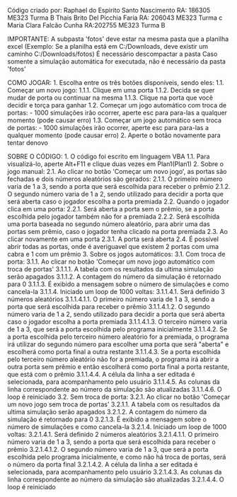 Código criado por:
	Raphael do Espirito Santo Nascimento 	RA: 186305
		ME323 Turma B
	Thais Brito Del Picchia Faria		RA: 206043
		ME323 Turma c
	Maria Clara Falcão Cunha		RA:202755
		ME323 Turma B

IMPORTANTE:
	A subpasta 'fotos' deve estar na mesma pasta que a planilha excel
		(Exemplo: Se a planilha está em C:/Downloads, deve existir um caminho C:/Downloads/fotos)
	É necessário descompactar a pasta
	Caso somente a simulação automática for executada, não é necessário da pasta 'fotos'


COMO JOGAR:
	1. Escolha entre os três botões disponíveis, sendo eles:
		1.1. Começar um novo jogo:
			1.1.1. Clique em uma porta
			1.1.2. Decida se quer mudar de porta ou continuar na mesma
			1.1.3. Clique na porta que você decidir e torça para ganhar
		1.2. Começar um jogo automático com troca de portas:
			- 1000 simulações irão ocorrer, aperte esc para para-las a qualquer momento (pode causar erro)
		1.3. Começar um jogo automático sem troca de portas:
			- 1000 simulações irão ocorrer, aperte esc para para-las a qualquer momento (pode causar erro)
	2. Aperte o botão novamente para tentar denovo


SOBRE O CÓDIGO:
	1. O código foi escrito em linguagem VBA
		1.1. Para visualizá-lo, aperte Alt+F11 e clique duas vezes em Plan1(Plan1)
	2. Sobre o jogo manual:
		2.1. Ao clicar no botão 'Começar um novo jogo', as portas são fechadas e dois números aleatórios são gerados:
			2.1.1. O primeiro número varia de 1 a 3, sendo a porta que será escolhida para receber o prêmio
			2.1.2. O segundo número varia de 1 a 2, sendo utilizado para decidir a porta que será aberta caso o jogador escolha a porta premiada
		2.2. Quando o jogador clica em uma porta:
			2.2.1. Será aberta a porta sem o prêmio, se a porta escolhida pelo jogador também não for a premiada
			2.2.2. Será escolhida uma porta baseada no segundo número aleatório, para abrir uma das portas sem prêmio, caso o jogador tenha clicado na porta premiada
		2.3. Ao clicar novamente em uma porta
			2.3.1. A porta será aberta
		2.4. É possível abrir todas as portas, onde é averiguavel que existem 2 portas com uma cabra e 1 com um prêmio
	3. Sobre os jogos automáticos:
		3.1. Com troca de porta:
			3.1.1. Ao clicar no botão 'Começar um novo jogo automático com troca de portas'
				3.1.1.1. A tabela com os resultados da ultima simulação serão apagados
				3.1.1.2. A contagem do número da simulação é retornado para 0
				3.1.1.3. É exibido a mensagem sobre o número de simulações e como cancela-la
				3.1.1.4. Iniciado um loop de 1000 voltas:
					3.1.1.4.1. Será definido 3 números aleatórios
						3.1.1.4.1.1. O primeiro número varia de 1 a 3, sendo a porta que será escolhida para receber o prêmio
						3.1.1.4.1.2. O segundo número varia de 1 a 2, sendo utilizado para decidir a porta que será aberta caso o jogador escolha a porta premiada
						3.1.1.4.1.3. O terceiro número varia de 1 a 3, que será a porta escolhida pelo programa inicialmente
					3.1.1.4.2. Se a porta escolhida pelo terceiro número aleatório for a premiada, o programa irá utilizar do segundo número para escolher uma porta que será "aberta" e escolherá como porta final a outra restante
					3.1.1.4.3. Se a porta escolhida pelo terceiro número aleatório não for a premiada, o programa irá abrir a outra porta sem prêmio e então escolherá como porta final a porta restante, que está com o prêmio
					3.1.1.4.4. A célula da linha a ser editada é selecionada, para acompanhamento pelo usuário
					3.1.1.4.5. As colunas da linha correspondente ao número da simulação são atualizadas
					3.1.1.4.6. O loop é reiniciado
		3.2. Sem troca de porta:
			3.2.1. Ao clicar no botão 'Começar um novo jogo sem troca de portas'
				3.2.1.1. A tabela com os resultados da ultima simulação serão apagados
				3.2.1.2. A contagem do número da simulação é retornado para 0
				3.2.1.3. É exibido a mensagem sobre o número de simulações e como cancela-la
				3.2.1.4. Iniciado um loop de 1000 voltas:
					3.2.1.4.1. Será definido 2 números aleatórios
						3.2.1.4.1.1. O primeiro número varia de 1 a 3, sendo a porta que será escolhida para receber o prêmio
						3.2.1.4.1.2. O segundo número varia de 1 a 3, que será a porta escolhida pelo programa inicialmente, e como não há troca
							de portas, será o número da porta final
					3.2.1.4.2. A célula da linha a ser editada é selecionada, para acompanhamento pelo usuário
					3.2.1.4.3. As colunas da linha correspondente ao número da simulação são atualizadas
					3.2.1.4.4. O loop é reiniciado
